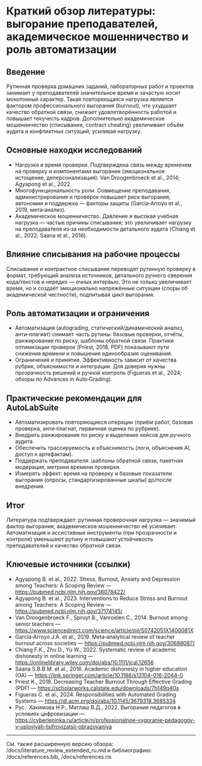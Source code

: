 # Краткий обзор литературы: выгорание преподавателей, академическое мошенничество и роль автоматизации

## Введение

Рутинная проверка домашних заданий, лабораторных работ и проектов занимает у преподавателей значительное время и зачастую носит монотонный характер. Такая повторяющаяся нагрузка является фактором профессионального выгорания (burnout), что ухудшает качество обратной связи, снижает удовлетворённость работой и повышает текучесть кадров. Дополнительно академическое мошенничество (списывание, contract cheating) увеличивает объём аудита и конфликтных ситуаций, усиливая нагрузку.

## Основные находки исследований

- Нагрузка и время проверки. Подтверждена связь между временем на проверку и компонентами выгорания (эмоциональное истощение, деперсонализация): Van Droogenbroeck et al., 2014; Agyapong et al., 2022.
- Многофункциональность роли. Совмещение преподавания, администрирования и проверок повышает риск выгорания; автономия и поддержка — факторы защиты (García‑Arroyo et al., 2019, мета‑анализ).
- Академическое мошенничество. Давление и высокая учебная нагрузка — частые причины списывания; это увеличивает нагрузку на преподавателя из‑за необходимости детального аудита (Chiang et al., 2022; Saana et al., 2016).

## Влияние списывания на рабочие процессы

Списывание и контрактное списывание переводят рутинную проверку в формат, требующий анализа источников, детального ручного сверения кода/текстов и нередко — очных интервью. Это не только увеличивает время, но и создаёт эмоционально напряжённые ситуации (споры об академической честности), подпитывая цикл выгорания.

## Роль автоматизации и ограничения

- Автоматизация (autograding, статический/динамический анализ, анти‑плагиат) снимает часть рутины: базовые проверки, отчёты, ранжирование по риску, шаблоны обратной связи. Практики оптимизации проверок (Priest, 2018, PDF) показывают пути снижения времени и повышения единообразия оценивания.
- Ограничения и принятие. Эффективность зависит от качества рубрик, объяснимости и интеграции. Для доверия нужны прозрачность решений и ручной контроль (Figueras et al., 2024; обзоры по Advances in Auto‑Grading).

## Практические рекомендации для AutoLabSuite

- Автоматизировать повторяющиеся операции (приём работ, базовая проверка, анти‑плагиат, первичная оценка по рубрике).
- Внедрить ранжирование по риску и выделение кейсов для ручного аудита.
- Обеспечить трассируемость и объяснимость (логи, объяснения AI, доступ к артефактам).
- Поддержать преподавателя: шаблоны обратной связи, пакетная модерация, метрики времени проверки.
- Измерять эффект: время на проверку и базовые показатели выгорания (опросы, стандартизированные шкалы) до/после внедрения.

## Итог

Литература подтверждает: рутинная проверочная нагрузка — значимый фактор выгорания; академическое мошенничество её усиливает. Автоматизация и ассистивные инструменты (при прозрачности и контроле) уменьшают рутину и повышают устойчивость преподавателей и качество обратной связи.

## Ключевые источники (ссылки)

- Agyapong B. et al., 2022. Stress, Burnout, Anxiety and Depression among Teachers: A Scoping Review — https://pubmed.ncbi.nlm.nih.gov/36078422/
- Agyapong B. et al., 2023. Interventions to Reduce Stress and Burnout among Teachers: A Scoping Review — https://pubmed.ncbi.nlm.nih.gov/37174145/
- Van Droogenbroeck F., Spruyt B., Vanroelen C., 2014. Burnout among senior teachers — https://www.sciencedirect.com/science/article/pii/S0742051X1400081X
- García‑Arroyo J.A. et al., 2019. Meta‑analytical review of teacher burnout across societies — https://pubmed.ncbi.nlm.nih.gov/30688087/
- Chiang F.K., Zhu D., Yu W., 2022. Systematic review of academic dishonesty in online learning — https://onlinelibrary.wiley.com/doi/abs/10.1111/jcal.12656
- Saana S.B.B.M. et al., 2016. Academic dishonesty in higher education (OA) — https://link.springer.com/article/10.1186/s13104-016-2044-0
- Priest K., 2018. Decreasing Teacher Burnout Through Effective Grading (PDF) — https://scholarworks.calstate.edu/downloads/7h149q40s
- Figueras C. et al., 2024. Responsibilities with Automated Grading Systems — https://dl.acm.org/doi/abs/10.1145/3679318.3685334
- Рус.: Хакимова Н.Р., Матлаш В.Д., 2022. Выгорание педагогов в условиях цифровизации — https://cyberleninka.ru/article/n/professionalnoe-vygoranie-pedagogov-v-usloviyah-tsifrovizatsii-obrazovaniya

---

См. также расширенную версию обзора: /docs/literature_review_extended_ru.md и библиографию: /docs/references.bib, /docs/references.ris
